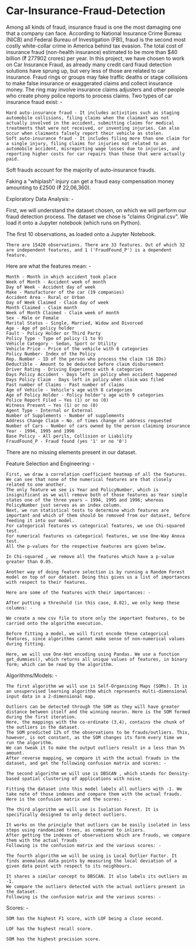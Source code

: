 # Car-Insurance-Fraud-Detection
Among all kinds of fraud, insurance fraud is one the most damaging one that a company can face. According to National Insurance Crime Bureau (NICB) and Federal Bureau of Investigation (FBI), fraud is the second most costly white-collar crime in America behind tax evasion. The total cost of insurance fraud (non-health insurance) estimated to be more than $40 billion (₹ 277902 crores) per year. In this project, we have chosen to work on Car Insurance Fraud, as already many credit card fraud detection solutions have sprung up, but very less of those are related to car insurance.
Fraud rings or groups may fake traffic deaths or stage collisions to make false insurance or exaggerated claims and collect insurance money. The ring may involve insurance claims adjusters and other people who create phony police reports to process claims. Two types of car insurance fraud exist: -

    Hard auto-insurance fraud - It includes activities such as staging automobile collisions, filing claims when the claimant was not actually involved in the accident, submitting claims for medical treatments that were not received, or inventing injuries. Can also occur when claimants falsely report their vehicle as stolen.
    Soft auto-insurance fraud - It includes filing more than one claim for a single injury, filing claims for injuries not related to an automobile accident, misreporting wage losses due to injuries, and reporting higher costs for car repairs than those that were actually paid.

Soft frauds account for the majority of auto-insurance frauds.

Faking a "whiplash" injury can get a fraud easy compensation money amounting to £2500 (₹ 22,06,360).

Exploratory Data Analysis: -

First, we will understand the dataset chosen, on which we will perform our fraud detection process. The dataset we chose is "claims Original.csv". We load it onto a Jupyter notebook (which runs on Python).

The first 10 observations, as loaded onto a Jupyter Notebook.

    There are 15420 observations. There are 33 features. Out of which 32 are independent features, and 1 ('FraudFound_P') is a dependent feature.

Here are what the features mean: -

    Month - Month in which accident took place
    Week of Month - Accident week of month
    Day of Week - Accident day of week
    Make - Manufacturer of the car (19 companies)
    Accident Area - Rural or Urban
    Day of Week Claimed - Claim day of week
    Month Claimed - Claim month
    Week of Month Claimed - Claim week of month
    Sex - Male or Female
    Marital Status - Single, Married, Widow and Divorced
    Age - Age of policy holder
    Fault - Policy Holder or Third Party
    Policy Type - Type of policy (1 to 9)
    Vehicle Category - Sedan, Sport or Utility
    Vehicle Price - Price of the vehicle with 6 categories
    Policy Number- Index of the Policy
    Rep. Number - ID of the person who process the claim (16 IDs)
    Deductible - Amount to be deducted before claim disbursement
    Driver Rating - Driving Experience with 4 categories
    Days Policy Accident - Days left in policy when accident happened
    Days Policy Claim - Days left in policy when claim was filed
    Past number of Claims - Past number of claims
    Age of Vehicle - Vehicle's age with 8 categories
    Age of Policy Holder - Policy holder's age with 9 categories
    Police Report Filed – Yes (1) or no (0)
    Witness Present – Yes (1) or no (0)
    Agent Type - Internal or External
    Number of Supplements - Number of supplements
    Address Change Claim – No. of times change of address requested
    Number of Cars - Number of cars owned by the person claiming insurance
    Year - 1994, 1995 and 1996
    Base Policy - All perils, Collision or Liability
    FraudFound_P - Fraud found (yes '1' or no '0')

There are no missing elements present in our dataset.

Feature Selection and Engineering: -

    First, we draw a correlation coefficient heatmap of all the features.
    We can see that none of the numerical features are that closely related to one another.
    The only feature we see is Year and PolicyNumber, which is insignificant as we will remove both of those features as Year simple states one of the three years – 1994, 1995 and 1996; whereas PolicyNumber just serves as an index column.
    Next, we run statistical tests to determine which features are important and which of them should be removed from our dataset, before feeding it into our model.
    For categorical features vs categorical features, we use Chi-squared test.
    For numerical features vs categorical features, we use One-Way Anova test.
    All the p-values for the respective features are given below.

    In Chi-squared , we remove all the features which have a p-value greater than 0.05.

    Another way of doing feature selection is by running a Random Forest model on top of our dataset. Doing this gives us a list of importances with respect to their features.

    Here are some of the features with their importances: -

    After putting a threshold (in this case, 0.02), we only keep these columns: -

    We create a new csv file to store only the important features, to be carried onto the algorithm execution.

    Before fitting a model, we will first encode these categorical features, since algorithms cannot make sense of non-numerical values during fitting.

    Here, we will use One-Hot encoding using Pandas. We use a function get_dummies(), which returns all unique values of features, in binary form; which can be read by the algorithm.

Algorithms/Models: -

    The first algorithm we will use is Self-Organising Maps (SOMs). It is an unsupervised learning algorithm which represents multi-dimensional input data in a 2-dimensional map.

    Outliers can be detected through the SOM as they will have greater distance between itself and the winning neuron. Here is the SOM formed during the first iteration.
    Here, the mappings with the co-ordinate (3,4), contains the chunk of the outliers in the dataset.
    The SOM predicted 12% of the observations to be frauds/outliers. This, however, is not constant, as the SOM changes its form every time we run the algorithm.
    We can tweak it to make the output outliers result in a less than 5% amount.
    After reverse mapping, we compare it with the actual frauds in the dataset, and get the following confusion matrix and scores: -

    The second algorithm we will use is DBSCAN , which stands for Density-based spatial clustering of applications with noise.

    Fitting the dataset into this model labels all outliers with -1. We take note of those indexes and compare them with the actual frauds. Here is the confusion matrix and the scores: -

    The third algorithm we will use is Isolation Forest. It is specifically designed to only detect outliers.

    It works on the principle that outliers can be easily isolated in less steps using randomized trees, as compared to inliers.
    After getting the indexes of observations which are frauds, we compare them with the actual frauds
    Following is the confusion matrix and the various scores: -

    The fourth algorithm we will be using is Local Outlier Factor. It finds anomalous data points by measuring the local deviation of a given data point with respect to its neighbours.

    It shares a similar concept to DBSCAN. It also labels its outliers as -1.
    We compare the outliers detected with the actual outliers present in the dataset.
    Following is the confusion matrix and the various scores: -

Scores: -

    SOM has the highest F1 score, with LOF being a close second.

    LOF has the highest recall score.

    SOM has the highest precision score.
